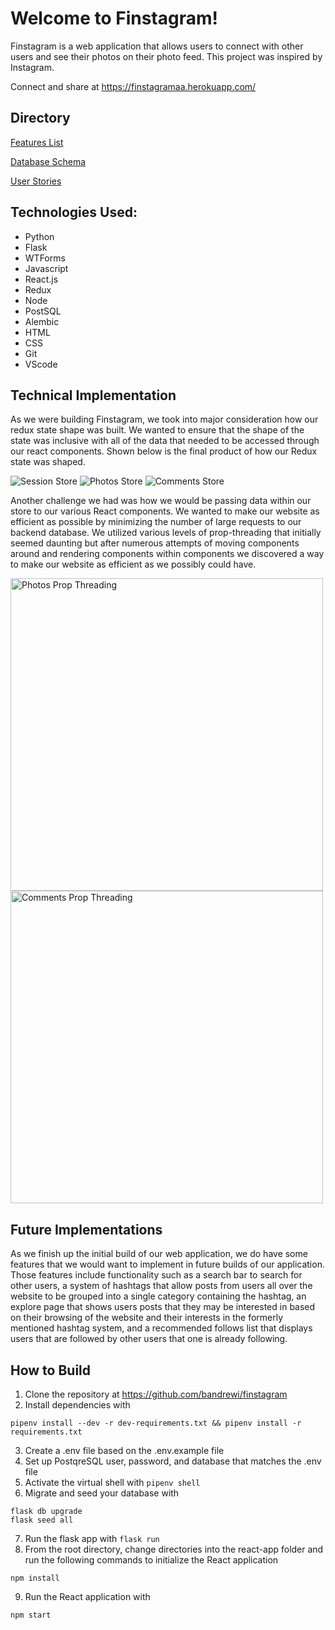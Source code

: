 # Welcome to Finstagram!

Finstagram is a web application that allows users to connect with other users and see their photos on their photo feed. This project was inspired by Instagram.

Connect and share at https://finstagramaa.herokuapp.com/

## Directory

[Features List](https://github.com/bandrewi/finstagram/wiki/Features-List)

[Database Schema](https://github.com/bandrewi/finstagram/wiki/Database-Schema)

[User Stories](https://github.com/bandrewi/finstagram/wiki/User-Stories)


## Technologies Used:
*  Python
*  Flask
*  WTForms
*  Javascript
*  React.js
*  Redux
*  Node
*  PostSQL
*  Alembic
*  HTML
*  CSS
*  Git
*  VScode

## Technical Implementation
As we were building Finstagram, we took into major consideration how our redux state shape was built. We wanted to ensure that the shape of the state was inclusive with all of the data that needed to be accessed through our react components. Shown below is the final product of how our Redux state was shaped.

![Session Store](https://res.cloudinary.com/dvutmffq9/image/upload/v1651867488/Screen_Shot_2022-05-06_at_1.02.07_PM_ck2ita.png)
![Photos Store](https://res.cloudinary.com/dvutmffq9/image/upload/v1651867502/Screen_Shot_2022-05-06_at_10.58.47_AM_jls4wk.png)
![Comments Store](https://res.cloudinary.com/dvutmffq9/image/upload/v1651867496/Screen_Shot_2022-05-06_at_10.58.59_AM_zlnzje.png)

Another challenge we had was how we would be passing data within our store to our various React components. We wanted to make our website as efficient as possible by minimizing the number of large requests to our backend database. We utilized various levels of prop-threading that initially seemed daunting but after numerous attempts of moving components around and rendering components within components we discovered a way to make our website as efficient as we possibly could have.

<img src=https://res.cloudinary.com/dvutmffq9/image/upload/v1651867829/codePic1_qhkfwg.png alt='Photos Prop Threading' width='500px' height='500px'/>

<img src=https://res.cloudinary.com/dvutmffq9/image/upload/v1651867834/codePic2_tizfnd.png alt='Comments Prop Threading' width='500px' height='500px'/>

## Future Implementations
As we finish up the initial build of our web application, we do have some features that we would want to implement in future builds of our application. Those features include functionality such as a search bar to search for other users, a system of hashtags that allow posts from users all over the website to be grouped into a single category containing the hashtag, an explore page that shows users posts that they may be interested in based on their browsing of the website and their interests in the formerly mentioned hashtag system, and a recommended follows list that displays users that are followed by other users that one is already following.

## How to Build
1. Clone the repository at https://github.com/bandrewi/finstagram
2. Install dependencies with
```
pipenv install --dev -r dev-requirements.txt && pipenv install -r requirements.txt
```
3. Create a .env file based on the .env.example file
4. Set up PostqreSQL user, password, and database that matches the .env file
5. Activate the virtual shell with ```pipenv shell```
6. Migrate and seed your database with
 ```
 flask db upgrade
 flask seed all
```
7. Run the flask app with
```flask run```
8. From the root directory, change directories into the react-app folder and run the following commands to initialize the React application
```
npm install
```
9. Run the React application with
```
npm start
```